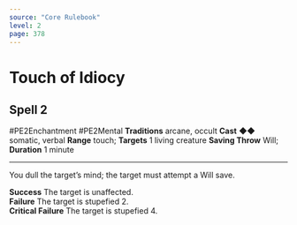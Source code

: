 ```yaml
---
source: "Core Rulebook"
level: 2
page: 378
---
```


# Touch of Idiocy
## Spell 2
#PE2Enchantment #PE2Mental 
**Traditions** arcane, occult
**Cast** ◆◆ somatic, verbal
**Range** touch; **Targets** 1 living creature
**Saving Throw** Will; **Duration** 1 minute

-----
You dull the target’s mind; the target must attempt a Will save. 

**Success** The target is unaffected.  
**Failure** The target is stupefied 2.  
**Critical Failure** The target is stupefied 4.